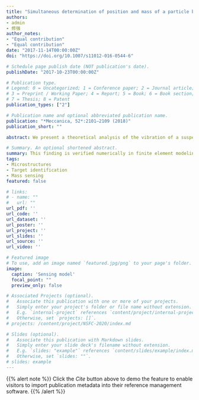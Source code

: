 ```yaml
---
title: "Simultaneous determination of position and mass of a particle by the vibration of a diaphragm-based nanomechanical resonator"
authors:
- admin
- 修强
author_notes:
- "Equal contribution"
- "Equal contribution"
date: "2017-11-14T00:00:00Z"
doi: "https://doi.org/10.1007/s11012-016-0544-6"

# Schedule page publish date (NOT publication's date).
publishDate: "2017-10-23T00:00:00Z"

# Publication type.
# Legend: 0 = Uncategorized; 1 = Conference paper; 2 = Journal article;
# 3 = Preprint / Working Paper; 4 = Report; 5 = Book; 6 = Book section;
# 7 = Thesis; 8 = Patent
publication_types: ["2"]

# Publication name and optional abbreviated publication name.
publication: "*Meccanica, 52*:2101–2109 (2018)"
publication_short: ""

abstract: We present a theoretical analysis of the vibration of a suspended circular diaphragm resonator with a particle at an arbitrary location when considering the effects of plate stiffness and membrane tension in the diaphragm. The analytical expression relating position and mass of a particle attached on a stretched diaphragm with varying residual stress to the resulting shifts in diaphragm resonant frequency is derived. It has been shown that the particle position and mass for the diaphragm configuration can be unambiguously resolved by combining resonant frequencies of the first three consecutive symmetric vibration modes. This finding is verified numerically in finite element modeling using a freestanding circular diaphragm with and without an added particle, and it proves that the method resolves the particle position and mass with high accuracy.

# Summary. An optional shortened abstract.
summary: This finding is verified numerically in finite element modeling using a freestanding circular diaphragm with and without an added particle, and it proves that the method resolves the particle position and mass with high accuracy.
tags:
- Microstructures
- Target identification
- Mass sensing
featured: false

# links:
# - name: ""
#   url: ""
url_pdf: ''
url_code: ''
url_dataset: ''
url_poster: ''
url_project: ''
url_slides: ''
url_source: ''
url_video: ''

# Featured image
# To use, add an image named `featured.jpg/png` to your page's folder. 
image:
  caption: 'Sensing model'
  focal_point: ""
  preview_only: false

# Associated Projects (optional).
#   Associate this publication with one or more of your projects.
#   Simply enter your project's folder or file name without extension.
#   E.g. `internal-project` references `content/project/internal-project/index.md`.
#   Otherwise, set `projects: []`.
# projects: /content/project/NSFC-2020/index.md

# Slides (optional).
#   Associate this publication with Markdown slides.
#   Simply enter your slide deck's filename without extension.
#   E.g. `slides: "example"` references `content/slides/example/index.md`.
#   Otherwise, set `slides: ""`.
# slides: example
---
```


{{% alert note %}}
Click the *Cite* button above to demo the feature to enable visitors to import publication metadata into their reference management software.
{{% /alert %}}
